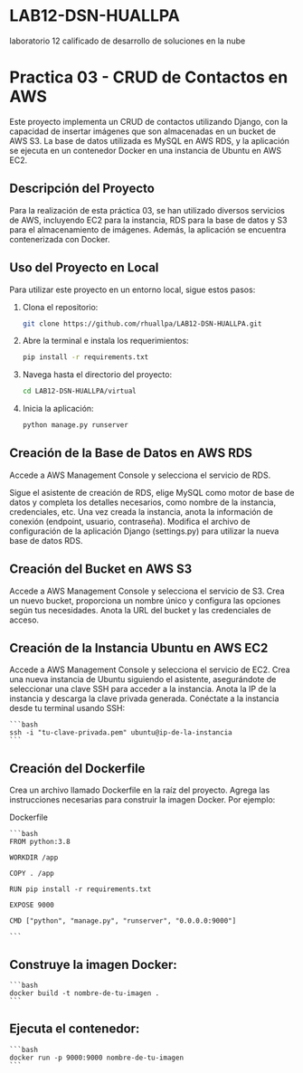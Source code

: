 # LAB12-DSN-HUALLPA
laboratorio 12 calificado de desarrollo de soluciones en la nube


# Practica 03 - CRUD de Contactos en AWS

Este proyecto implementa un CRUD de contactos utilizando Django, con la capacidad de insertar imágenes que son almacenadas en un bucket de AWS S3. La base de datos utilizada es MySQL en AWS RDS, y la aplicación se ejecuta en un contenedor Docker en una instancia de Ubuntu en AWS EC2.

## Descripción del Proyecto

Para la realización de esta práctica 03, se han utilizado diversos servicios de AWS, incluyendo EC2 para la instancia, RDS para la base de datos y S3 para el almacenamiento de imágenes. Además, la aplicación se encuentra contenerizada con Docker.

## Uso del Proyecto en Local

Para utilizar este proyecto en un entorno local, sigue estos pasos:

1. Clona el repositorio:

    ```bash
    git clone https://github.com/rhuallpa/LAB12-DSN-HUALLPA.git
    ```

2. Abre la terminal e instala los requerimientos:

    ```bash
    pip install -r requirements.txt
    ```

3. Navega hasta el directorio del proyecto:

    ```bash
    cd LAB12-DSN-HUALLPA/virtual
    ```

4. Inicia la aplicación:

    ```bash
    python manage.py runserver
    ```


## Creación de la Base de Datos en AWS RDS

Accede a AWS Management Console y selecciona el servicio de RDS.

Sigue el asistente de creación de RDS, elige MySQL como motor de base de datos y completa los detalles necesarios, como nombre de la instancia, credenciales, etc. Una vez creada la instancia, anota la información de conexión (endpoint, usuario, contraseña). Modifica el archivo de configuración de la aplicación Django (settings.py) para utilizar la nueva base de datos RDS.

## Creación del Bucket en AWS S3

Accede a AWS Management Console y selecciona el servicio de S3. Crea un nuevo bucket, proporciona un nombre único y configura las opciones según tus necesidades. Anota la URL del bucket y las credenciales de acceso.

## Creación de la Instancia Ubuntu en AWS EC2

Accede a AWS Management Console y selecciona el servicio de EC2. Crea una nueva instancia de Ubuntu siguiendo el asistente, asegurándote de seleccionar una clave SSH para acceder a la instancia. Anota la IP de la instancia y descarga la clave privada generada. Conéctate a la instancia desde tu terminal usando SSH:

    ```bash
    ssh -i "tu-clave-privada.pem" ubuntu@ip-de-la-instancia
    ```


## Creación del Dockerfile
Crea un archivo llamado Dockerfile en la raíz del proyecto. Agrega las instrucciones necesarias para construir la imagen Docker. Por ejemplo:

Dockerfile

    ```bash
    FROM python:3.8

    WORKDIR /app
    
    COPY . /app
    
    RUN pip install -r requirements.txt
    
    EXPOSE 9000
    
    CMD ["python", "manage.py", "runserver", "0.0.0.0:9000"]
        
    ```


## Construye la imagen Docker:

    ```bash
    docker build -t nombre-de-tu-imagen .
    ```

## Ejecuta el contenedor:

    ```bash
    docker run -p 9000:9000 nombre-de-tu-imagen
    ```



